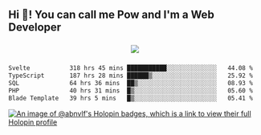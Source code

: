 <h2 align="left">Hi 👋! You can call me Pow and I'm a Web Developer</h2>

###

<div align="center">
  <img src="https://profile-counter.glitch.me/abnvlf/count.svg?"  />
</div>

###

<!--START_SECTION:waka-->

```txt
Svelte           318 hrs 45 mins ███████████░░░░░░░░░░░░░░   44.08 %
TypeScript       187 hrs 28 mins ██████▒░░░░░░░░░░░░░░░░░░   25.92 %
SQL              64 hrs 36 mins  ██▒░░░░░░░░░░░░░░░░░░░░░░   08.93 %
PHP              40 hrs 31 mins  █▒░░░░░░░░░░░░░░░░░░░░░░░   05.60 %
Blade Template   39 hrs 5 mins   █▒░░░░░░░░░░░░░░░░░░░░░░░   05.41 %
```

<!--END_SECTION:waka-->
<!-- <img src="https://raw.githubusercontent.com/abnvlf/abnvlf/output/snake.svg" alt="Snake animation" /> -->

<!-- <a href="https://open.spotify.com/user/31py3qwahsl76foqwc5f55butple">
  <img src="https://spotify-recently-played-readme.vercel.app/api?user=31py3qwahsl76foqwc5f55butple&count=5&unique=false" alt="Spotify recently played"  />
</a> -->

[![An image of @abnvlf's Holopin badges, which is a link to view their full Holopin profile](https://holopin.me/abnvlf)](https://holopin.io/@abnvlf)

###
